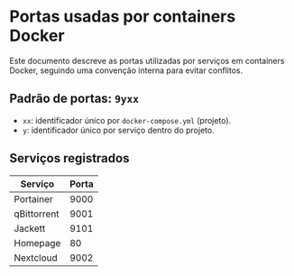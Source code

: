 # Portas usadas por containers Docker

Este documento descreve as portas utilizadas por serviços em containers Docker, seguindo uma convenção interna para evitar conflitos.

## Padrão de portas: `9yxx`

- `xx`: identificador único por `docker-compose.yml` (projeto).
- `y`: identificador único por serviço dentro do projeto.

## Serviços registrados

| **Serviço**   | **Porta** |
|---------------|-----------|
| Portainer     | 9000      |
| qBittorrent   | 9001      |
| Jackett       | 9101      |
| Homepage      | 80        |
| Nextcloud     | 9002      |